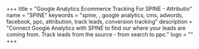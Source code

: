 +++
title = "Google Analytics Ecommerce Tracking For SPINE - Attributio"
name = "SPINE"
keywords = "spine, , google analytics, cms, adwords, facebook, ppc, attribution, track leads, conversion tracking"
description = "Connect Google Analytics with SPINE to find our where your leads are coming from. Track leads from the source - from search to ppc."
logo = ""
+++
